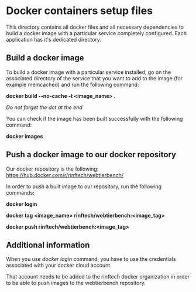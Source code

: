 # Docker containers setup files

This directory contains all docker files and all necessary dependencies to build a docker image
with a particular service completely configured. Each application has it's dedicated directory.

## Build a docker image

To build a docker image with a particular service installed, go on the associated directory of
the service that you want to add to the image (for example memcached) and run the following command:

**docker build --no-cache -t <image_name> .**

*Do not forget the dot at the end*

You can check if the image has been built successfully with the following command:

**docker images**

## Push a docker image to our docker repository

Our docker repository is the following: https://hub.docker.com/r/rinftech/webtierbench/

In order to push a built image to our repository, run the following commands:

**docker login**

**docker tag <image_name> rinftech/webtierbench:<image_tag>**

**docker push rinftech/webtierbench:<image_tag>**

## Additional information

When you use *docker login* command, you have to use the credentials associated with your docker
cloud account.

That account needs to be added to the rinftech docker organization in order to be able to push images to the
webtierbench repository.
